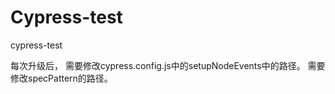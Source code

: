 # Cypress-test
cypress-test

每次升级后，
  需要修改cypress.config.js中的setupNodeEvents中的路径。
  需要修改specPattern的路径。
